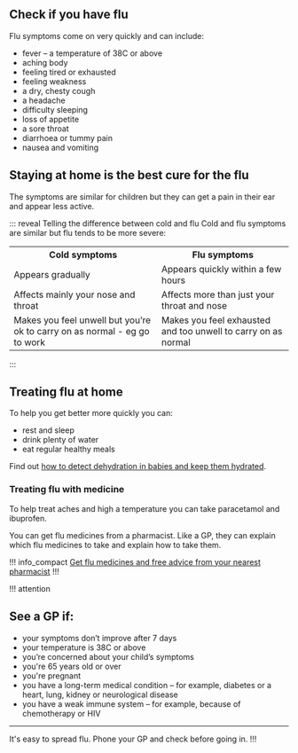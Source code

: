 <article class="panel">
  <div class="panel__content">
    <h2>Check if you have flu</h2>
    <p>Flu symptoms come on very quickly and can include:</p>
    <ul class="list--chevron">
      <li>fever – a temperature of 38C or above</li>
      <li>aching body</li>
      <li>feeling tired or exhausted</li>
      <li>feeling weakness</li>
      <li>a dry, chesty cough</li>
      <li>a headache</li>
      <li>difficulty sleeping</li>
      <li>loss of appetite</li>
      <li>a sore throat</li>
      <li>diarrhoea or tummy pain</li>
      <li>nausea and vomiting</li>
    </ul>
  </div>
  <div class="panel__footer"><h2 class="bold-medium">Staying at home is the best cure for the flu</h2></div>
</article>
  
The symptoms are similar for children but they can get a pain in their ear and appear less active.

::: reveal Telling the difference between cold and flu
  Cold and flu symptoms are similar but flu tends to be more severe:
  <div class="table--horizontal-scroll">
    <table class="panel panel--binary">
      <tr>
        <th>Cold symptoms</th>
        <th>Flu symptoms</th>
      </tr>
      <tr>
        <td>Appears gradually</td>
        <td>Appears quickly within a few hours</td>
      </tr>
      <tr>
        <td>Affects mainly your nose and throat</td>
        <td>Affects more than just your throat and nose</td>
      </tr>
      <tr>
        <td>Makes you feel unwell but you’re ok to carry on as normal - eg go to work</td>
        <td>Makes you feel exhausted and too unwell to carry on as normal</td>
      </tr>
    </table>
  </div>
:::

## Treating flu at home

To help you get better more quickly you can:

- rest and sleep 
- drink plenty of water
- eat regular healthy meals

Find out [how to detect dehydration in babies and keep them hydrated](http://www.nhs.uk/Conditions/Dehydration/Pages/Symptoms.aspx).

### Treating flu with medicine

To help treat aches and high a temperature you can take paracetamol and ibuprofen.

You can get flu medicines from a pharmacist. Like a GP, they can explain which flu medicines to take and explain how to take them.

!!! info_compact
  [Get flu medicines and free advice from your nearest pharmacist](https://beta.nhs.uk/finders/find-help)
!!!

!!! attention
  ## See a GP if: 
  * your symptoms don’t improve after 7 days
  * your temperature is 38C or above
  * you’re concerned about your child’s symptoms
  * you're 65 years old or over
  * you're pregnant 
  * you have a long-term medical condition – for example, diabetes or a heart, lung, kidney or neurological disease
  * you have a weak immune system – for example, because of chemotherapy or HIV
  <hr>
  
  It's easy to spread flu. Phone your GP and check before going in.
!!!